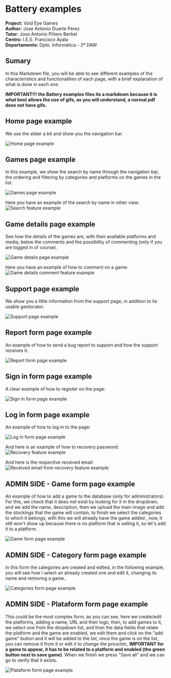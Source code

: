 # Battery examples
**Project:** Void Eye Games<br/>
**Author:** Jose Antonio Duarte Pérez<br/>
**Tutor:** Jose Antonio Piñero Berbel<br/>
**Centro:** I.E.S. Francisco Ayala<br/>
**Departamento:** Dpto. Informática - 2º DAW

## Sumary
In this Markdown file, you will be able to see different examples of the characteristics and functionalities of each page, with a brief explanation of what is done in each one.

**IMPORTANT!!! the Battery examples files its a markdown because it is what best allows the use of gifs, as you will understand, a normal pdf does not have gifs.**

## Home page example
We use the slider a bit and show you the navigation bar.

![Home page example](medias/HomePageExample.gif)

## Games page example
In this example, we show the search by name through the navigation bar, the ordering and filtering by categories and platforms on the games in the list.

![Games page example](medias/GamesPageExample.gif)

Here you have an example of the search by name in other view:
![Search feature example](medias/features/SearchByNameFeatureExample.gif)

## Game details page example
See how the details of the games are, with their available platforms and media, below the comments and the possibility of commenting (only if you are logged in of course).

![Game details page example](medias/GameDetailsPageExample.gif)

Here you have an example of how to comment on a game:
![Game details comment feature example](medias/features/CommentFeatureExample.gif)

## Support page example
We show you a little information from the support page, in addition to its usable geolocator.

![Support page example](medias/SupportPageExample.gif)

## Report form page example
An example of how to send a bug report to support and how the support receives it:

![Report form page example](medias/ReportFormPageExample.gif)

## Sign in form page example
A clear example of how to register on the page:

![Sign in form page example](medias/SignInPageExample.gif)

## Log in form page example
An example of how to log in to the page:

![Log in form page example](medias/LoginPageExample.gif)

And here is an example of how to recovery password:
![Recovery feature example](medias/features/RecoveryPasswordFeatureExample.gif)

And here is the respective received email:
![Received email from recovery feature example](medias/features/ReceivedRecoveryPasswordImage.png)

## ADMIN SIDE - Game form page example
An example of how to add a game to the database (only for administrators).
For this, we check that it does not exist by looking for it in the dropdown, and we add the name, description, then we upload the main image and add the stockings that the game will contain, to finish we select the categories to which it belongs, with this we will already have the game added , now, it still won't show up because there is no platform that is selling it, so let's add it to a platform.

![Game form page example](medias/GameFormPageExample.gif)

## ADMIN SIDE - Category form page example
In this form the categories are created and edited, in the following example, you will see how I select an already created one and edit it, changing its name and removing a game..

![Categories form page example](medias/CategoriesFormPageExample.gif)

## ADMIN SIDE - Plataform form page example
This could be the most complex form, as you can see, here we create/edit the platforms, adding a name, URL and their logo, then, to add games to it, we select one from the dropdown list, and then the data fields that relate the platform and the game are enabled, we edit them and click on the "add game" button and it will be added to the list, once the game is on the list, you can remove it from it or edit it to _change the price/etc_, **IMPORTANT for a game to appear, it has to be related to a platform and enabled (the green button next to save game)**. When we finish we press "Save all" and we can go to verify that it exists.

![Plataform form page example](medias/PlataformFormPageExample.gif)